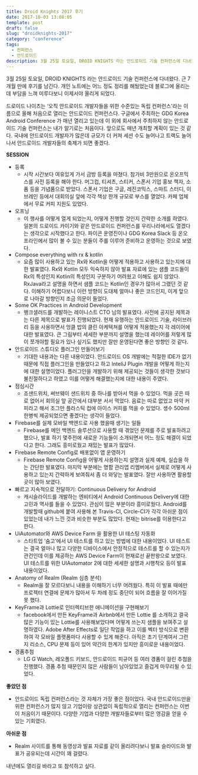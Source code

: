 ```yaml
---
title: Droid Knights 2017 후기
date: 2017-10-03 13:08:05
template: post
draft: false
slug: "droidknights-2017"
category: "conference"
tags:
  - 컨퍼런스
  - 안드로이드
description: 3월 25일 토요일, DROID KNIGHTS 라는 안드로이드 기술 컨퍼런스에 다녀왔다. 근 7개월 만에 후기를 남긴다. 개인 노트에는 어느 정도 정리를 해뒀었는데 블로그에 올리는데 부담을 느껴 미루다보니 이제서야 올리게 되었다.
---
```


3월 25일 토요일, DROID KNIGHTS 라는 안드로이드 기술 컨퍼런스에 다녀왔다. 근 7개월 만에 후기를 남긴다. 개인 노트에는 어느 정도 정리를 해뒀었는데 블로그에 올리는데 부담을 느껴 미루다보니 이제서야 올리게 되었다.

드로이드 나이츠는 ‘오직 안드로이드 개발자들을 위한 수준있는 독립 컨퍼런스'라는 이름으로 올해 처음으로 열리는 안드로이드 컨퍼런스다. 구글에서 주최하는 GDG Korea Android Conference 가 매년 열리고 있는데 이 외에 회사에서 주최하지 않는 안드로이드 기술 컨퍼런스는 내가 알기로는 처음이다. 앞으로도 매년 개최할 계획이 있는 것 같다. 국내에 안드로이드 개발자가 많은데 규모가 더 커져 세션 수도 늘어나고 트랙도 늘어나서 안드로이드 개발자들의 축제가 되면 좋겠다.

**SESSION**

- 등록
  - 시작 시간보다 여유있게 가서 금방 등록을 마쳤다. 참가비 3만원으로 온오프믹스를 사전 등록을 해야 한다. 머그컵, 티셔츠, 스티커, 스폰서 기업 홍보 책자, 소품 등을 기념품으로 받았다. 스폰서 기업은 구글, 레진코믹스, 스마트 스터디, 이브레인 등에서 대회의실 앞에 각각 책상 한개 규모로 부스를 열었다. 카페 업체에서 무료 커피 지원도 있었다.
- 오프닝
  - 이 행사를 어떻게 열게 되었는지, 어떻게 진행할 것인지 간략한 소개를 하였다. 일본의 드로이드 카이기와 같은 안드로이드 컨퍼런스를 우리나라에서도 열겠다는 생각으로 시작했다고 한다. 파이콘 운영진이나 GDG Korea Slack 등 온오프라인에서 많이 볼 수 있는 분들이 주를 이루어 준비하고 운영하는 것으로 보였다.
- Compose everything with rx & kotlin
  - 요즘 많이 사용하고 있는 Rx와 Kotlin을 어떻게 적용하고 사용하고 있는지에 대한 발표였다. Rx와 Kotlin 모두 익숙하지 않아 발표 자료에 있는 샘플 코드들이 Rx의 특성인지 Kotlin의 특성인지 구분하기 어려웠고 이해도 쉽지 않았다. RxJava라고 설명을 하면서 샘플 코드는 Kotlin인 경우가 많아서 그랬던 것 같다. 이해하기 어렵다보니 이런 방향이 도대체 얼마나 좋은 코드인지, 이게 앞으로 나아갈 방향인지 조금 의문이 들었다.
- Some OK Practices in Android Development
  - 뱅크샐러드를 개발하는 레이니스트 CTO 님의 발표였다. 사전에 공지된 제목과는 다른 제목으로 발표가 진행되었다. 현재 유행하는 안드로이드 기술, 라이브러리 등을 사용하면서 엉클 밥의 클린 아케텍쳐를 어떻게 적용했는지 각 레이어에 대한 발표였다. 큰 그림부터 세세한 부분까지 설명을 했는데 레이어를 저렇게 많이 쪼개야할 필요가 있나 싶기도 했지만 잘만 운영된다면 좋은 방향인 것 같다.
- 안드로이드 스튜디오 플러그인 만들어보기
  - 기대한 내용과는 다른 내용이었다. 안드로이드 OS 개발에는 적절한 IDE가 없기 때문에 직접 플러그인을 만들었다고 하고 InteliJ Plugin 개발을 어떻게 하는지에 대한 설명이었다. 플러그인을 개발하기 위해 제공되는 것들이 생각한 것보다 불친절하다고 하였고 이를 어떻게 해결했는지에 대한 내용이 주였다.
- 점심시간
  - 죠샌드위치, 써브웨이 샌드위치 중 하나를 받아서 먹을 수 있었다. 먹을 곳은 따로 없어서 회의실 앞 공간에서 대부분 서서 먹었다. 음료는 따로 없었고 마약 커피라고 해서 조그만 플라스틱 컵에 아이스 커피를 먹을 수 있었다. 생수 500ml 한병씩 제공되었으면 좋겠다는 생각이 들었다.
- Firebase를 실제 모바일 백엔드로 사용 했을때 생기는 일들
  - Firebase를 메인 백엔드 솔루션으로 사용할 때 겪었던 문제를 주로 발표하려고 했으나, 발표 하기 몇주전에 새로운 기능들이 소개되면서 어느 정도 해결이 되었다고 한다. 그래도 흥미로웠고 재밌는 발표가 많았다.
- Firebase Remote Config로 배포없이 앱 운영하기
  - Firebase Remote Config을 어떻게 사용하는지 설명과 실제 예제, 실습을 하는 간단한 발표였다. 마지막 부분에는 명함 관리앱 리멤버에서 실제로 어떻게 사용하고 있는지 간략하게 보여줘서 좀 더 와닿는 발표였다. 잘만 사용하면 활용할 곳이 많아 보였다.
- 빠르고 지속적으로 전달하기: Continuous Delivery for Android
  - 캐시슬라이드를 개발하는 엔비티에서 Android Continuous Delivery에 대한 고민과 역사를 들을 수 있었다. 관심이 많은 부분이라 흥미로웠다. Android를 개발할때 github에 붙여 사용해 본 Travis-CI, Circle-CI가 각각 아쉬운 점이 있었는데 내가 느낀 것과 비슷한 부분도 많았다. 현재는 bitrise를 이용한다고 한다.
- UiAutomator와 AWS Device Farm 을 활용한 UI 테스팅 자동화
  - 스타트업 ‘숨고’에서 UI 테스트를 하고 있는 방법에 대한 내용이었다. UI 테스트는 결국 얼마나 많고 다양한 디바이스에서 안정적으로 테스트를 할 수 있는지가 관건인데 이를 제공하는 AWS Device Farm이 현재로선 끝판왕으로 보였다. UI 테스트를 위한 UIAutomator 2에 대한 세세한 설명과 시행착오 등이 발표 내용이었다.
- Anatomy of Realm (Realm 심층 분석)
  - Realm을 잘 모르다보니 내용을 이해하기 너무 어려웠다. 특히 이 발표 때에만 프로젝터 연결에 문제가 많아서 두 차례 정도 중단이 되어 흐름을 잘 이어가질 못 했다.
- KeyFrame과 Lottie로 인터렉티브한 애니메이션을 구현해보기
  - facebook에서 만든 KeyFrame과 Airbnb에서 만든 Lottie 를 소개하고 결국 많은 기능이 있는 Lottie를 사용해보았다며 어떻게 쓰는지 샘플을 보여주고 설명하였다. Adobe After Effects로 일단 작업을 하고 이를 벡터 방식으로 변환하여 각 모바일 플랫폼마다 사용할 수 있게 해준다. 아직은 초기 단계여서 그런지 리소스, CPU 문제 등이 있어 약간의 한계가 있지만 흥미로운 내용이었다.
- 경품추첨
  - LG G Watch, 레오폴드 키보드, 안드로이드 피규어 등 여러 경품이 걸린 추첨을 진행했다. 경품 추첨 때문인지 많은 사람들이 남아있었고 즐겁게 마무리될 수 있었다.

**좋았던 점**

- 안드로이드 독립 컨퍼런스라는 것 자체가 가장 좋은 점이었다. 국내 안드로이드만을 위한 컨퍼런스가 많지 않고 기업이랑 상관없이 독립적으로 열리는 컨퍼런스는 이번이 처음이기 때문이다. 다양한 기업과 다양한 개발자들로부터 많은 영감을 얻을 수 있는 기회였다.

**아쉬운 점**

- Realm 사이트를 통해 동영상과 발표 자료를 같이 올리려다보니 발표 슬라이드와 발표가 공유되는데 시간이 꽤 걸렸다.

내년에도 열리길 바라고 또 참석하고 싶다.
